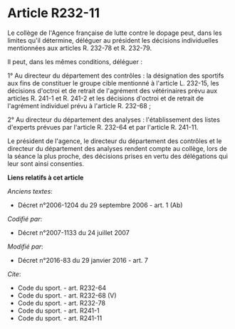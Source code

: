 # Article R232-11

Le collège de l'Agence française de lutte contre le dopage peut, dans les limites qu'il détermine, déléguer au président les
décisions individuelles mentionnées aux articles R. 232-78 et R. 232-79. 

Il peut, dans les mêmes conditions, déléguer : 

1°     Au directeur du département des contrôles : la désignation des sportifs aux fins de constituer le groupe cible
mentionné à l'article L. 232-15, les décisions d'octroi et de retrait de l'agrément des vétérinaires prévu aux articles R.
241-1 et R. 241-2 et les décisions d'octroi et de retrait de l'agrément individuel prévu à l'article R. 232-68 ; 

2° Au directeur du département des analyses : l'établissement des listes d'experts prévues par l'article R. 232-64 et par
l'article R. 241-11. 

Le président de l'agence, le directeur du département des contrôles et le directeur du département des analyses rendent
compte au collège, lors de la séance la plus proche, des décisions prises en vertu des délégations qui leur sont ainsi
consenties.

**Liens relatifs à cet article**

_Anciens textes_:

  - Décret n°2006-1204 du 29 septembre 2006 - art. 1 (Ab)

_Codifié par_:

  - Décret n°2007-1133 du 24 juillet 2007

_Modifié par_:

  - Décret n°2016-83 du 29 janvier 2016 - art. 7

_Cite_:

  - Code du sport. - art. R232-64
  - Code du sport. - art. R232-68 (V)
  - Code du sport. - art. R232-78
  - Code du sport. - art. R241-1
  - Code du sport. - art. R241-11
